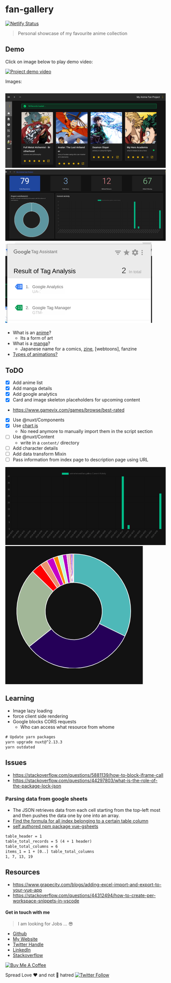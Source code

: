 # fan-gallery

[![Netlify Status](https://api.netlify.com/api/v1/badges/0cb96c66-4baa-4eb2-bc20-ae8616ac584d/deploy-status)](https://app.netlify.com/sites/fangallery/deploys)

> Personal showcase of my favourite anime collection

## Demo

Click on image below to play demo video:

[![Project demo video](http://img.youtube.com/vi/86NOQNaHqg8/0.jpg)](https://youtu.be/86NOQNaHqg8)

Images:

![Demo homepage](/demo/Screenshot_20200409_183322.png)
![Dashboard View](/demo/dashboard-view.png)
![Google Tag Manager](/demo/Screenshot_20200410_004900.png)
---

* What is an [anime]?
  * Its a form of art
* What is a [manga]?
  * Japanese name for a comics, [zine], [webtoons], fanzine
* [Types of animations?](https://youtu.be/NZbrdCAsYqU)

[manga]: https://en.wikipedia.org/wiki/Manga
[anime]: https://en.wikipedia.org/wiki/Anime
[webtoon]: https://en.wikipedia.org/wiki/Webtoon
[zine]: https://en.wikipedia.org/wiki/Zine

## ToDO

* [x] Add anime list
* [x] Add manga details
* [x] Add google analytics
* [x] Card and image skeleton placeholders for upcoming content
* https://www.gamevix.com/games/browse/best-rated
* [x] Use @nuxt/Components
* [x] Use [chart.js](https://github.com/chartjs/Chart.js/releases/tag/v2.9.3)
  * No need anymore to manually import them in the script section
* [ ] Use @nuxt/Content
  * write in a `content/` directory
* [ ] Add character details
* [ ] Add data transform Mixin
* [ ] Pass information from index page to description page using URL

![charjs demo](/demo/chartjs.png)
![Doughnut chartjs](/demo/doughnut-chart.png)

## Learning

* Image lazy loading
* force client side rendering
* Google blocks CORS requests
  * Who can access what resource from whome

```
# Update yarn packages
yarn upgrade nuxt@^2.13.3
yarn outdated
```

## Issues

* https://stackoverflow.com/questions/5881139/how-to-block-iframe-call
* https://stackoverflow.com/questions/44297803/what-is-the-role-of-the-package-lock-json


### Parsing data from google sheets

* The JSON retrieves data from each cell starting from the top-left most and then pushes the data one by one into an array.
* [Find the formula for all index belonging to a certain table column](https://medium.com/dali-lab/google-sheets-and-json-easy-backend-e29e9ef3df2)
* [self authored npm package vue-gsheets](https://www.npmjs.com/package/vue-gsheets)

```
table_header = 1
table_total_records = 5 (4 + 1 header)
table_total_columns = 6
items_1 = 1 + [0..] table_total_columns
1, 7, 13, 19
```

## Resources

* https://www.grapecity.com/blogs/adding-excel-import-and-export-to-your-vue-app
* https://stackoverflow.com/questions/44312494/how-to-create-per-workspace-snippets-in-vscode


#### Get in touch with me

> I am looking for Jobs ... :sunglasses:

* [Github](https://github.com/avimehenwal/)
* [My Website](https://avimehenwal.in)
* [Twitter Handle](https://twitter.com/avimehenwal)
* [LinkedIn](https://in.linkedin.com/in/avimehenwal)
* [Stackoverflow](https://stackoverflow.com/users/1915935/avi-mehenwal)

<a href="https://www.buymeacoffee.com/F1j07cV" target="_blank"><img src="https://cdn.buymeacoffee.com/buttons/default-orange.png" alt="Buy Me A Coffee" style="height: 51px !important;width: 217px !important;" ></a>

 Spread Love :hearts: and not :no_entry_sign: hatred   [![Twitter Follow](https://img.shields.io/twitter/follow/avimehenwal.svg?style=social)](https://twitter.com/avimehenwal)
